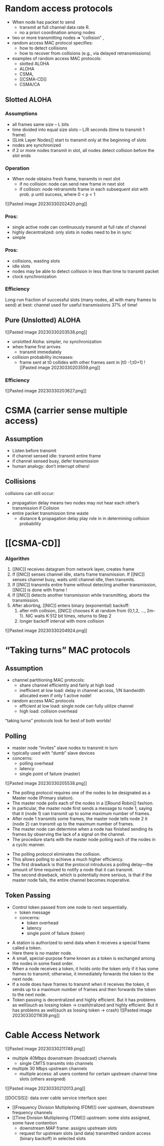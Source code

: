 # Random access protocols

- When node has packet to send 
	- transmit at full channel data rate R. 
	- no a priori coordination among nodes 
- two or more transmitting nodes ➜ “collision” , 
- random access MAC protocol specifies: 
	- how to detect collisions 
	- how to recover from collisions (e.g., via delayed retransmissions) 
- examples of random access MAC protocols: 
	- slotted ALOHA 
	- ALOHA 
	- CSMA,
	- [[CSMA-CD]] 
	- CSMA/CA

## Slotted ALOHA
### Assumptions
- all frames same size – L bits 
- time divided into equal size slots – L/R seconds (time to transmit 1 frame) 
- [[Link Layer Nodes]] start to transmit only at the beginning of slots
- nodes are synchronized 
- if 2 or more nodes transmit in slot, all nodes detect collision before the slot ends

### Operation
- When node obtains fresh frame, transmits in next slot 
	- if no collision: node can send new frame in next slot 
	- if collision: node retransmits frame in each subsequent slot with prob. p until success, where 0 < p < 1

![[Pasted image 20230330202420.png]]

### Pros:
- single active node can continuously transmit at full rate of channel 
- highly decentralized: only slots in nodes need to be in sync 
- simple
### Pros:
- collisions, wasting slots 
- idle slots 
- nodes may be able to detect collision in less than time to transmit packet 
- clock synchronization

### Efficiency
Long-run fraction of successful slots (many nodes, all with many frames to send)
at best: channel used for useful transmissions 37% of time!


## Pure (Unslotted) ALOHA
![[Pasted image 20230330203538.png]]
- unslotted Aloha: simpler, no synchronization
- when frame first arrives
	- transmit immediately
- collision probability increases:
	- frame sent at t0 collides with other frames sent in [t0 -1,t0+1]
![[Pasted image 20230330203559.png]]
### Efficiency
![[Pasted image 20230330203627.png]]

# CSMA (carrier sense multiple access)
## Assumption
- Listen before transmit
- if channel sensed idle: transmit entire frame
- if channel sensed busy, defer transmission
- human analogy: don’t interrupt others!

## Collisions
collisions can still occur:
- propagation delay means two nodes may not hear each other’s transmission
if Colision
- entire packet transmission time waste
	- distance & propagation delay play role in in determining collision probability

# [[CSMA-CD]]

### Algorithm
1) [[NIC]] receives datagram from network layer, creates frame 
2) If [[NIC]] senses channel idle, starts frame transmission. If [[NIC]] senses channel busy, waits until channel idle, then transmits. 
3) If [[NIC]] transmits entire frame without detecting another transmission, [[NIC]] is done with frame !
4) If [[NIC]] detects another transmission while transmitting, aborts the transmission. 
5) After aborting, [[NIC]] enters binary (exponential) backoff:
	1) after mth collision, [[NIC]] chooses K at random from {0,1,2, …, 2m-1}. NIC waits K·512 bit times, returns to Step 2 
	2) longer backoff interval with more collision

![[Pasted image 20230330204924.png]]

# “Taking turns” MAC protocols

## Assumption
- channel partitioning MAC protocols:
	- share channel efficiently and fairly at high load 
	- inefficient at low load: delay in channel access, 1/N bandwidth allocated even if only 1 active node!
- random access MAC protocols 
	- efficient at low load: single node can fully utilize channel 
	- high load: collision overhead

“taking turns” protocols look for best of both worlds!


## Polling
- master node “invites” slave nodes to transmit in turn
- typically used with “dumb” slave devices
- concerns:
	- polling overhead 
	- latency 
	- single point of failure (master)

![[Pasted image 20230330205538.png]]

* The polling protocol requires one of the nodes to be designated as a Master node (Primary station). 
* The master node polls each of the nodes in a [[Round Robin]] fashion. 
* In particular, the master node first sends a message to node 1, saying that it (node 1) can transmit up to some maximum number of frames. 
* After node 1 transmits some frames, the master node tells node 2 it (node 2) can transmit up to the maximum number of frames. 
* The master node can determine when a node has finished sending its frames by observing the lack of a signal on the channel.
* The procedure starts with the master node polling each of the nodes in a cyclic manner.
- The polling protocol eliminates the collision.
- This allows polling to achieve a much higher efficiency. 
- The first drawback is that the protocol introduces a polling delay—the amount of time required to notify a node that it can transmit. 
- The second drawback, which is potentially more serious, is that if the master node fails, the entire channel becomes inoperative. 

## Token Passing
- Control token passed from one node to next sequentially. 
	- token message 
	- concerns: 
		- token overhead 
		- latency 
		- single point of failure (token)

* A station is authorized to send data when it receives a special frame called a token. 
* Here there is no master node. 
* A small, special-purpose frame known as a token is exchanged among the nodes in some fixed order. 
* When a node receives a token, it holds onto the token only if it has some frames to transmit; otherwise, it immediately forwards the token to the next node. 
* If a node does have frames to transmit when it receives the token, it sends up to a maximum number of frames and then forwards the token to the next node. 
* Token passing is decentralized and highly efficient. But it has problems as well(such as lossing token -> crash)tralized and highly efficient. But it has problems as well(such as lossing token -> crash)
![[Pasted image 20230330211639.png]]

# Cable Access Network
![[Pasted image 20230330211749.png]]
- multiple 40Mbps downstream (broadcast) channels 
	- single CMTS transmits into channels 
- multiple 30 Mbps upstream channels 
	- multiple access: all users contend for certain upstream channel time slots (others assigned)

![[Pasted image 20230330212013.png]]

[[DOCSIS]]: data over cable service interface spec 
- [[Frequency Division Multiplexing (FDM)]] over upstream, downstream frequency channels 
- [[Time Division Multiplexing (TDM)]] upstream: some slots assigned, some have contention 
	- downstream MAP frame: assigns upstream slots
	- request for upstream slots (and data) transmitted random access (binary backoff) in selected slots

